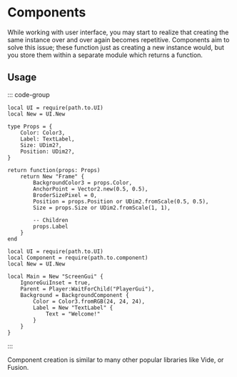 # Components

While working with user interface, you may start to realize that creating the same instance over and over again becomes repetitive. Components aim to solve this issue; these function just as creating a new instance would, but you store them within a separate module which returns a function.

## Usage

::: code-group
```luau [component.luau]
local UI = require(path.to.UI)
local New = UI.New

type Props = {
    Color: Color3,
    Label: TextLabel,
    Size: UDim2?,
    Position: UDim2?,
}

return function(props: Props)
    return New "Frame" {
        BackgroundColor3 = props.Color,
        AnchorPoint = Vector2.new(0.5, 0.5),
        BroderSizePixel = 0,
        Position = props.Position or UDim2.fromScale(0.5, 0.5),
        Size = props.Size or UDim2.fromScale(1, 1),

        -- Children
        props.Label
    }
end
```

```luau [init.client.luau]
local UI = require(path.to.UI)
local Component = require(path.to.component)
local New = UI.New

local Main = New "ScreenGui" {
	IgnoreGuiInset = true,
	Parent = Player:WaitForChild("PlayerGui"),
    Background = BackgroundComponent {
		Color = Color3.fromRGB(24, 24, 24),
        Label = New "TextLabel" {
			Text = "Welcome!"
		}
	}
}
```
:::

Component creation is similar to many other popular libraries like Vide, or Fusion.
